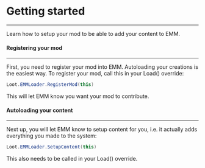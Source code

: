 Getting started
===
___
Learn how to setup your mod to be able to add your content to EMM.

#### Registering your mod
____
First, you need to register your mod into EMM. Autoloading your creations is the easiest way. To register your mod, call this in your Load() override:

```csharp
Loot.EMMLoader.RegisterMod(this)
```

This will let EMM know you want your mod to contribute.

#### Autoloading your content
____
Next up, you will let EMM know to setup content for you, i.e. it actually adds everything you made to the system:

```csharp
Loot.EMMLoader.SetupContent(this)
```
   
This also needs to be called in your Load() override.